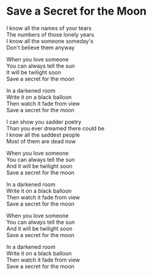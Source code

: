 # Save a Secret for the Moon  

I know all the names of your tears  
The numbers of those lonely years  
I know all the someone someday's  
Don't believe them anyway  

When you love someone  
You can always tell the sun  
It will be twilight soon  
Save a secret for the moon  

In a darkened room  
Write it on a black balloon  
Then watch it fade from view  
Save a secret for the moon  

I can show you sadder poetry  
Than you ever dreamed there could be  
I know all the saddest people  
Most of them are dead now  

When you love someone  
You can always tell the sun  
And it will be twilight soon  
Save a secret for the moon  

In a darkened room  
Write it on a black balloon  
Then watch it fade from view  
Save a secret for the moon  

When you love someone  
You can always tell the sun  
And it will be twilight soon  
Save a secret for the moon  

In a darkened room  
Write it on a black balloon  
Then watch it fade from view  
Save a secret for the moon  
